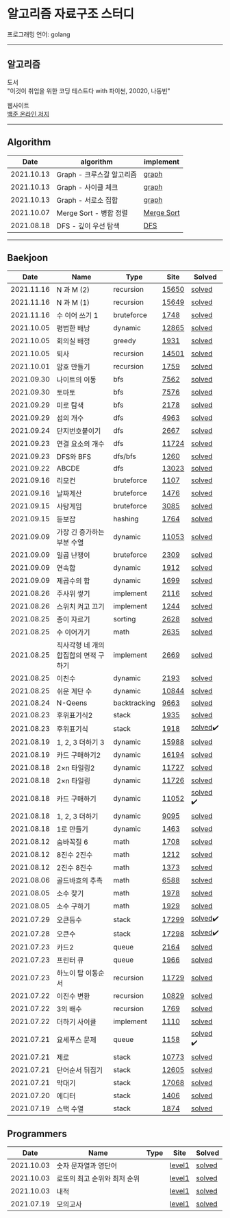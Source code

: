 # 알고리즘 자료구조 스터디

프로그래밍 언어: golang

---

## 알고리즘

도서  
"이것이 취업을 위한 코딩 테스트다 with 파이썬, 20020, 나동빈"

웹사이트  
[백준 온라인 저지](https://www.acmicpc.net/)

---

## Algorithm

| Date       | algorithm                 | implement                                                    |
| ---------- | ------------------------- | ------------------------------------------------------------ |
| 2021.10.13 | Graph - 크루스갈 알고리즘 | [graph](https://github.com/ruslanlvivsky/golang-algorithm/tree/main/AL/algorithm/graph) |
| 2021.10.13 | Graph - 사이클 체크       | [graph](https://github.com/ruslanlvivsky/golang-algorithm/tree/main/AL/algorithm/graph) |
| 2021.10.13 | Graph - 서로소 집합       | [graph](https://github.com/ruslanlvivsky/golang-algorithm/tree/main/AL/algorithm/graph) |
| 2021.10.07 | Merge Sort -  병합 정렬   | [Merge Sort](https://github.com/ruslanlvivsky/golang-algorithm/blob/main/AL/algorithm/mergesort/mergesort.go) |
| 2021.08.18 | DFS - 깊이 우선 탐색      | [DFS](https://github.com/jinsuSang/golang-algorithm/tree/main/AL/algorithm/dfs) |

---

## Baekjoon 

| Date | Name |Type| Site | Solved |
| ---- | ---- |---- |---- | ------ |
| 2021.11.16 | N 과 M (2) |recursion| [15650](https://www.acmicpc.net/problem/15650) | [solved](https://github.com/ruslanlvivsky/golang-algorithm/blob/main/AL/boj/tag/recursion/15650/boj15650.go) |
| 2021.11.16 | N 과 M (1) |recursion| [15649](https://www.acmicpc.net/problem/15649) | [solved](https://github.com/ruslanlvivsky/golang-algorithm/blob/main/AL/boj/tag/recursion/15649/boj15649.go) |
| 2021.11.16 | 수 이어 쓰기 1 |bruteforce| [1748](https://www.acmicpc.net/problem/1748) | [solved](https://github.com/jinsuSang/golang-algorithm/blob/main/AL/boj/tag/bruteforce/1748/boj1748.go) |
| 2021.10.05 | 평범한 배낭 |dynamic| [12865](https://www.acmicpc.net/problem/12865) | [solved](https://github.com/ruslanlvivsky/golang-algorithm/blob/main/AL/boj/tag/dynamic/12865/boj12865.go) |
| 2021.10.05 | 회의실 배정 |greedy| [1931](https://www.acmicpc.net/problem/1931) | [solved](https://github.com/ruslanlvivsky/golang-algorithm/blob/main/AL/boj/tag/greedy/1931/boj1931.go) |
| 2021.10.05 | 퇴사 |recursion| [14501](https://www.acmicpc.net/problem/14501) | [solved](https://github.com/ruslanlvivsky/golang-algorithm/blob/main/AL/boj/tag/recursion/14501/boj14501.go) |
| 2021.10.01 | 암호 만들기 |recursion| [1759](https://www.acmicpc.net/problem/1759) | [solved]() |
| 2021.09.30 | 나이트의 이동 |bfs| [7562](https://www.acmicpc.net/problem/7562) | [solved](https://github.com/jinsuSang/golang-algorithm/blob/main/AL/boj/tag/graph/7562/boj7562.go) |
| 2021.09.30 | 토마토 |bfs| [7576](https://www.acmicpc.net/problem/7576) | [solved](https://github.com/jinsuSang/golang-algorithm/blob/main/AL/boj/tag/graph/7576/boj7576.go) |
| 2021.09.29 | 미로 탐색 |bfs| [2178](https://www.acmicpc.net/problem/2178) | [solved](https://github.com/jinsuSang/golang-algorithm/blob/main/AL/boj/tag/graph/2178/boj2178.go) |
| 2021.09.29 | 섬의 개수 |dfs| [4963](https://www.acmicpc.net/problem/4963) | [solved](https://github.com/jinsuSang/golang-algorithm/blob/main/AL/boj/tag/graph/4963/boj4963.go) |
| 2021.09.24 | 단지번호붙이기 |dfs| [2667](https://www.acmicpc.net/problem/2667) | [solved](https://github.com/jinsuSang/golang-algorithm/blob/main/AL/boj/tag/graph/2667/boj2667.go) |
| 2021.09.23 | 연결 요소의 개수 |dfs| [11724](https://www.acmicpc.net/problem/11724) | [solved](https://github.com/jinsuSang/golang-algorithm/blob/main/AL/boj/tag/graph/11724/boj11724.go) |
| 2021.09.23 | DFS와 BFS |dfs/bfs| [1260](https://www.acmicpc.net/problem/1260) | [solved](https://github.com/jinsuSang/golang-algorithm/blob/main/AL/boj/tag/graph/1260/boj1260.go) |
| 2021.09.22 | ABCDE |dfs| [13023](https://www.acmicpc.net/problem/13023) | [solved](https://github.com/jinsuSang/golang-algorithm/tree/main/AL/boj/tag/graph/13023) |
| 2021.09.16 | 리모컨 |bruteforce| [1107](https://www.acmicpc.net/problem/1107) | [solved](https://github.com/jinsuSang/golang-algorithm/blob/main/AL/boj/tag/bruteforce/1107/boj1107.go) |
| 2021.09.16 | 날짜계산 |bruteforce| [1476](https://www.acmicpc.net/problem/1476) | [solved](https://github.com/jinsuSang/golang-algorithm/blob/main/AL/boj/tag/bruteforce/1467/boj1467.go) |
| 2021.09.15 | 사탕게임 |bruteforce| [3085](https://www.acmicpc.net/problem/3085) | [solved](https://github.com/jinsuSang/golang-algorithm/blob/main/AL/boj/tag/bruteforce/3085/boj3085.go) |
| 2021.09.15 | 듣보잡 |hashing| [1764](https://www.acmicpc.net/problem/1764) | [solved](https://github.com/jinsuSang/golang-algorithm/blob/main/AL/boj/tag/sorting/1764/boj1764.go) |
| 2021.09.09 | 가장 긴 증가하는 부분 수열 |dynamic| [11053](https://www.acmicpc.net/problem/11053) | [solved](https://github.com/jinsuSang/golang-algorithm/blob/main/AL/boj/tag/dynamic/11053/boj11053.go) |
| 2021.09.09 | 일곱 난쟁이 |bruteforce| [2309](https://www.acmicpc.net/problem/2309)   | [solved](https://github.com/jinsuSang/golang-algorithm/blob/main/AL/boj/tag/bruteforce/2309/boj2309.go) |
| 2021.09.09 | 연속합 |dynamic| [1912](https://www.acmicpc.net/problem/1912) | [solved](https://github.com/jinsuSang/golang-algorithm/blob/main/AL/boj/tag/dynamic/1912/boj1912.go) |
| 2021.09.09 | 제곱수의 합 |dynamic| [1699](https://www.acmicpc.net/problem/1699) | [solved](https://github.com/jinsuSang/golang-algorithm/blob/main/AL/boj/tag/dynamic/1699/boj1699.go) |
| 2021.08.26 | 주사위 쌓기 |implement| [2116](https://www.acmicpc.net/problem/2116)   | [solved](https://github.com/jinsuSang/golang-algorithm/blob/main/AL/boj/tag/implement/2116/boj2116.go) |
| 2021.08.26 | 스위치 켜고 끄기 |implement| [1244](https://www.acmicpc.net/problem/1244)   | [solved](https://github.com/jinsuSang/golang-algorithm/blob/main/AL/boj/tag/implement/1244/boj1244.go) |
| 2021.08.25 | 종이 자르기 |sorting| [2628](https://www.acmicpc.net/problem/2628) | [solved](https://github.com/jinsuSang/golang-algorithm/blob/main/AL/boj/tag/sorting/2628/boj2628.go) |
| 2021.08.25 | 수 이어가기 |math| [2635](https://www.acmicpc.net/problem/2635) | [solved](https://github.com/jinsuSang/golang-algorithm/blob/main/AL/boj/tag/math/2635/boj2635.go) |
| 2021.08.25 | 직사각형 네 개의 합집합의 면적 구하기 |implement| [2669](https://www.acmicpc.net/problem/2669) | [solved](https://github.com/jinsuSang/golang-algorithm/blob/main/AL/boj/tag/implement/2669/boj2669.go) |
| 2021.08.25 | 이친수 |dynamic| [2193](https://www.acmicpc.net/problem/2193) | [solved](https://github.com/jinsuSang/golang-algorithm/blob/main/AL/boj/tag/dynamic/2193/boj2193.go) |
| 2021.08.25 | 쉬운 계단 수 |dynamic| [10844](https://www.acmicpc.net/problem/10844) | [solved](https://github.com/jinsuSang/golang-algorithm/blob/main/AL/boj/tag/dynamic/10844/boj10844.go) |
| 2021.08.24 | N-Qeens |backtracking| [9663](https://www.acmicpc.net/problem/9663) | [solved](https://github.com/jinsuSang/golang-algorithm/blob/main/AL/boj/tag/backtracking/9663/boj9663.go) |
| 2021.08.23 | 후위표기식2 |stack| [1935](https://www.acmicpc.net/problem/1935) | [solved](https://github.com/jinsuSang/golang-algorithm/blob/main/AL/boj/tag/stack/1935/boj1935.go) |
| 2021.08.23 | 후위표기식         |stack| [1918](https://www.acmicpc.net/problem/1918) | [solved](https://github.com/jinsuSang/golang-algorithm/blob/main/AL/boj/tag/stack/1918/boj1918.go):heavy_check_mark: |
| 2021.08.19 | 1, 2, 3 더하기 3 |dynamic| [15988](https://www.acmicpc.net/problem/15988) | [solved](https://github.com/jinsuSang/golang-algorithm/blob/main/AL/boj/tag/dynamic/15988/boj15988.go) |
| 2021.08.19 | 카드 구매하기2 |dynamic| [16194](https://www.acmicpc.net/problem/16194) | [solved](https://github.com/jinsuSang/golang-algorithm/blob/main/AL/boj/tag/dynamic/16194/boj16194.go) |
| 2021.08.18 | 2×n 타일링2 | dynamic | [11727](https://www.acmicpc.net/problem/11726) | [solved](https://github.com/jinsuSang/golang-algorithm/blob/main/AL/boj/tag/dynamic/11727/boj11727.go) |
| 2021.08.18 | 2×n 타일링 | dynamic | [11726](https://www.acmicpc.net/problem/11726) | [solved](https://github.com/jinsuSang/golang-algorithm/blob/main/AL/boj/tag/dynamic/11726/boj11726.go) |
| 2021.08.18 | 카드 구매하기 | dynamic | [11052](https://www.acmicpc.net/problem/11052) | [solved](https://github.com/jinsuSang/python-algorithm/blob/main/boj/dynamic/boj_11052.py) :heavy_check_mark: |
| 2021.08.18 | 1, 2, 3 더하기 | dynamic | [9095](https://www.acmicpc.net/problem/9095) | [solved](https://github.com/jinsuSang/python-algorithm/blob/main/boj/dynamic/boj_9095.py) |
| 2021.08.18 | 1로 만들기 | dynamic | [1463](https://www.acmicpc.net/problem/1463) | [solved](https://github.com/jinsuSang/golang-algorithm/blob/main/AL/boj/tag/dynamic/1463/boj1463.go) |
| 2021.08.12 | 숨바꼭질 6 |math| [1708](https://www.acmicpc.net/problem/1708) | [solved](https://github.com/jinsuSang/golang-algorithm/blob/main/AL/boj/tag/%20math/6588/boj1708.go) |
| 2021.08.12 | 8진수 2진수 |math| [1212](https://www.acmicpc.net/problem/1212) | [solved](https://github.com/jinsuSang/golang-algorithm/blob/main/AL/boj/tag/%20math/6588/boj1212.go) |
| 2021.08.12 | 2진수 8진수 |math| [1373](https://www.acmicpc.net/problem/1373) | [solved](https://github.com/jinsuSang/golang-algorithm/blob/main/AL/boj/tag/%20math/6588/boj1373.go) |
| 2021.08.06 | 골드바흐의 추측 |math| [6588](https://www.acmicpc.net/problem/6588) | [solved](https://github.com/jinsuSang/golang-algorithm/blob/main/AL/boj/tag/%20math/6588/boj6588.go) |
| 2021.08.05 | 소수 찾기 |math| [1978](https://www.acmicpc.net/problem/1978) | [solved](https://github.com/jinsuSang/golang-algorithm/blob/main/AL/boj/tag/%20math/1978/boj1978.go) |
| 2021.08.05 | 소수 구하기 |math| [1929](https://www.acmicpc.net/problem/1929) | [solved](https://github.com/jinsuSang/golang-algorithm/blob/main/AL/boj/tag/%20math/1929/boj1929.go) |
| 2021.07.29 | 오큰등수 |stack| [17299](https://www.acmicpc.net/problem/17299) | [solved](https://github.com/jinsuSang/golang-algorithm/blob/main/AL/boj/tag/stack/17299/boj17299.go):heavy_check_mark: |
| 2021.07.28 | 오큰수 |stack| [17298](https://www.acmicpc.net/problem/17298) | [solved](https://github.com/jinsuSang/python-algorithm/blob/main/boj/stack/boj_17298.py)✔️ |
| 2021.07.23 | 카드2 |queue| [2164](https://www.acmicpc.net/problem/2164) | [solved](https://github.com/jinsuSang/golang-algorithm/tree/main/AL/boj/tag/queue/2164) |
| 2021.07.23 | 프린터 큐 |queue| [1966](https://www.acmicpc.net/problem/1966) | [solved](https://github.com/jinsuSang/golang-algorithm/blob/main/AL/boj/tag/queue/1966/boj1966.go) |
| 2021.07.23 | 하노이 탑 이동순서 |recursion| [11729](https://www.acmicpc.net/problem/11729) | [solved](https://github.com/jinsuSang/golang-algorithm/blob/main/AL/boj/tag/recursion/11729/boj11729.go) |
|   2021.07.22 |  이진수 변환  | recursion |  [10829](https://www.acmicpc.net/problem/10829)    |     [solved](https://github.com/jinsuSang/golang-algorithm/blob/main/AL/boj/tag/recursion/10829/boj10829.go)  |
|   2021.07.22 |  3의 배수  | recursion |  [1769](https://www.acmicpc.net/problem/1769)    |     [solved](https://github.com/jinsuSang/golang-algorithm/blob/main/AL/boj/tag/recursion/1769/boj1769.go)  |
|   2021.07.22 |  더하기 사이클  | implement |  [1110](https://www.acmicpc.net/problem/1110)    |     [solved](https://github.com/jinsuSang/golang-algorithm/blob/main/AL/boj/tag/implement/1110/boj1110.go)  |
|   2021.07.21 |  요세푸스 문제   | queue |  [1158](https://www.acmicpc.net/problem/1158)    |     [solved](https://github.com/jinsuSang/golang-algorithm/blob/main/AL/boj/tag/queue/boj1158.go) :heavy_check_mark:   |
|   2021.07.21 |  제로   | stack |  [10773](https://www.acmicpc.net/problem/10773)    |     [solved](https://github.com/jinsuSang/golang-algorithm/blob/main/AL/boj/tag/stack/10773/boj10773.go)   |
|   2021.07.21 |  단어순서 뒤집기   | stack |  [12605](https://www.acmicpc.net/problem/12605)    |     [solved](https://github.com/jinsuSang/golang-algorithm/blob/main/AL/boj/tag/stack/12605/boj12605.go)   |
|   2021.07.21 |  막대기 | stack |  [17068](https://www.acmicpc.net/problem/17608)    |     [solved](https://github.com/jinsuSang/golang-algorithm/blob/main/AL/boj/tag/stack/17608/boj17608.go)   |
|   2021.07.20 |  에디터   | stack |  [1406](https://www.acmicpc.net/problem/1874)    |     [solved](https://github.com/jinsuSang/golang-algorithm/blob/main/AL/boj/tag/stack/1874/boj1406.go)   |
|   2021.07.19 |    스택 수열 | stack  |  [1874](https://www.acmicpc.net/problem/1874)    |     [solved](https://github.com/jinsuSang/golang-algorithm/blob/main/AL/boj/tag/stack/1874/boj1874.go)   |

## Programmers

| Date | Name |Type| Site | Solved |
| ---- | ---- | ----|---- | ------ |
| 2021.10.03 | 숫자 문자열과 영단어 || [level1](https://programmers.co.kr/learn/courses/30/lessons/81301) | [solved](https://github.com/jinsuSang/golang-algorithm/blob/main/AL/programmers/level1/%EC%88%AB%EC%9E%90%EB%AC%B8%EC%9E%90%EC%97%B4%EA%B3%BC%EC%98%81%EB%8B%A8%EC%96%B4.go) |
| 2021.10.03 | 로또의 최고 순위와 최저 순위 || [level1](https://programmers.co.kr/learn/courses/30/lessons/77484) | [solved](https://github.com/jinsuSang/golang-algorithm/blob/main/AL/programmers/level1/%EB%A1%9C%EB%98%90%EC%9D%98%EC%B5%9C%EA%B3%A0%EC%88%9C%EC%9C%84%EC%99%80%EC%B5%9C%EC%A0%80%EC%88%9C%EC%9C%84.go) |
| 2021.10.03 | 내적 || [level1](https://programmers.co.kr/learn/courses/30/lessons/70128) | [solved](https://github.com/jinsuSang/golang-algorithm/blob/main/AL/programmers/level1/%EB%82%B4%EC%A0%81.go) |
|   2021.07.19   |  모의고사    | | [level1](https://programmers.co.kr/learn/courses/30/lessons/42840)    |     [solved](https://github.com/jinsuSang/golang-algorithm/blob/main/AL/programmers/level1/%EB%AA%A8%EC%9D%98%EA%B3%A0%EC%82%AC.go)   |
